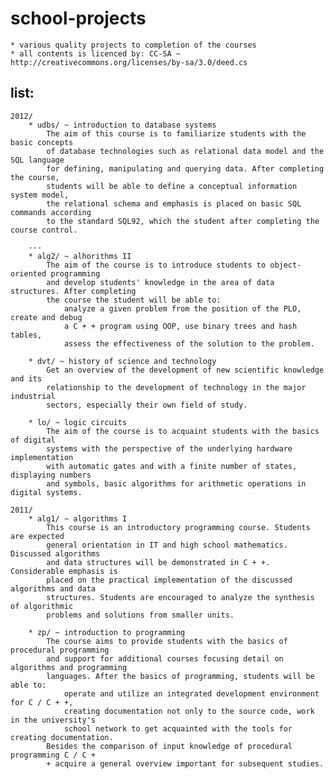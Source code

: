 school-projects
===============

    * various quality projects to completion of the courses
    * all contents is licenced by: CC-SA ~ http://creativecommons.org/licenses/by-sa/3.0/deed.cs

list:
-----

    2012/
        * udbs/ ~ introduction to database systems
            The aim of this course is to familiarize students with the basic concepts
            of database technologies such as relational data model and the SQL language
            for defining, manipulating and querying data. After completing the course,
            students will be able to define a conceptual information system model,
            the relational schema and emphasis is placed on basic SQL commands according
            to the standard SQL92, which the student after completing the course control.

        ---
        * alg2/ ~ alhorithms II
            The aim of the course is to introduce students to object-oriented programming
            and develop students' knowledge in the area of data structures. After completing
            the course the student will be able to:
                analyze a given problem from the position of the PLO, create and debug
                a C + + program using OOP, use binary trees and hash tables,
                assess the effectiveness of the solution to the problem.

        * dvt/ ~ history of science and technology
            Get an overview of the development of new scientific knowledge and its
            relationship to the development of technology in the major industrial
            sectors, especially their own field of study.

        * lo/ ~ logic circuits
            The aim of the course is to acquaint students with the basics of digital
            systems with the perspective of the underlying hardware implementation
            with automatic gates and with a finite number of states, displaying numbers
            and symbols, basic algorithms for arithmetic operations in digital systems.

    2011/
        * alg1/ ~ algorithms I
            This course is an introductory programming course. Students are expected
            general orientation in IT and high school mathematics. Discussed algorithms
            and data structures will be demonstrated in C + +. Considerable emphasis is
            placed on the practical implementation of the discussed algorithms and data
            structures. Students are encouraged to analyze the synthesis of algorithmic
            problems and solutions from smaller units.

        * zp/ ~ introduction to programming
            The course aims to provide students with the basics of procedural programming
            and support for additional courses focusing detail on algorithms and programming
            languages. After the basics of programming, students will be able to:
                operate and utilize an integrated development environment for C / C + +,
                creating documentation not only to the source code, work in the university's
                school network to get acquainted with the tools for creating documentation.
            Besides the comparison of input knowledge of procedural programming C / C +
            + acquire a general overview important for subsequent studies.

